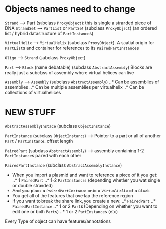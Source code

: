 # Objects names need to change

`Strand` --> Part (subclass `ProxyObject`): this is single a stranded piece of DNA
`StrandSet` --> `PartList` or `PartSet` (subclass `ProxyObject`) (an ordered list / hybrid datastructure
                 of `PartInstance`s)

`VirtualHelix` --> `VirtualHelix` (subclass `ProxyObject`).  A spatial origin for `PartList`s and container for
    references to its `PairedPartInstance`s

`Oligo` --> `Strand` (subclass `ProxyObject`)

`Part` --> `Block` (name debatable) (subclass `AbstractAssembly`)
    Blocks are really just a subclass of assembly where virtual helices can live

`Assembly` --> `Assembly` (subclass `AbstractAssembly`)
..* Can be assemblies of assemblies
..* Can be multiple assemblies per virtualhelix
..* Can be collections of virtualhelices


# NEW STUFF

`AbstractAssemblyInstace` (subclass `ObjectInstance`)

`PartInstance` (subclass `ObjectInstance`) --> Pointer to a part or all of another `Part` / `PartInstance`.
    offset
    length

`PairedPart` (subclass `AbstractAssembly`) --> assembly containing 1-2 `PartInstance`s paired with each other
    
`PairedPartInstance` (subclass `AbstractAssemblyInstance`)

* When you import a plasmid and want to reference a piece of it you get:
..* 1 `PairedPart`
..* 1-2 `PartInstances` (depending whether you wat single or double stranded)
* And you place a `PairedPartInstance` onto a `VirtualHelix` of a `Block`
* You get all of the features that overlap the reference region
* If you want to break the share link, you create a new:
..* `PairedPart`
..* `PairedPartInstance`
..* 1 or 2 `Part`s (Depending on whether you want to edit one or both `Part`s)
..* 1 or 2 `PartInstance`s (etc)


Every Type of object can have features/annotations

